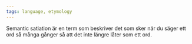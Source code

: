 ```yaml
---
tags: language, etymology
---
```


Semantic satiation är en term som beskriver det som sker när du säger ett ord så många gånger så att det inte längre låter som ett ord.
